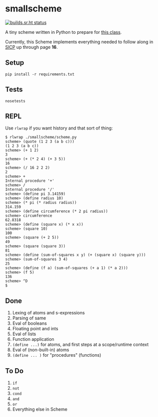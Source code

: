 smallscheme
===========

[![builds.sr.ht status](https://builds.sr.ht/~eigenhombre/smallscheme.svg)](https://builds.sr.ht/~eigenhombre/smallscheme?)

A tiny scheme written in Python to prepare for
[this class](https://www.dabeaz.com/sicp.html).

Currently, this Scheme implements everything needed to follow along in [SICP](https://en.wikipedia.org/wiki/Structure_and_Interpretation_of_Computer_Programs) up through page **16**.

Setup
-----

`pip install -r requirements.txt`

Tests
-----

`nosetests`

REPL
----

Use `rlwrap` if you want history and that sort of thing:

    $ rlwrap ./smallscheme/scheme.py
    scheme> (quote (1 2 3 (a b c)))
    (1 2 3 (a b c))
    scheme> (+ 1 2)
    3
    scheme> (+ (* 2 4) (+ 3 5))
    16
    scheme> (/ 16 2 2 2)
    2
    scheme> +
    Internal procedure '+'
    scheme> /
    Internal procedure '/'
    scheme> (define pi 3.14159)
    scheme> (define radius 10)
    scheme> (* pi (* radius radius))
    314.159
    scheme> (define circumference (* 2 pi radius))
    scheme> circumference
    62.8318
    scheme> (define (square x) (* x x))
    scheme> (square 10)
    100
    scheme> (square (+ 2 5))
    49
    scheme> (square (square 3))
    81
    scheme> (define (sum-of-squares x y) (+ (square x) (square y)))
    scheme> (sum-of-squares 3 4)
    25
    scheme> (define (f a) (sum-of-squares (+ a 1) (* a 2)))
    scheme> (f 5)
    136
    scheme> ^D
    $


Done
----
1. Lexing of atoms and s-expressions
1. Parsing of same
1. Eval of booleans
1. Floating point and ints
1. Eval of lists
1. Function application
1. `(define ...)` for atoms, and first steps at a scope/runtime context
1. Eval of (non-built-in) atoms
1. `(define ... )` for "procedures" (functions)

To Do
-----
1. `if`
1. `not`
1. `cond`
1. `and`
1. `or`
1. Everything else in Scheme
